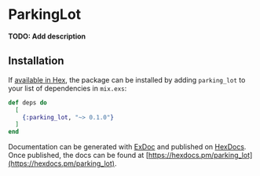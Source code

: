 # ParkingLot

**TODO: Add description**

## Installation

If [available in Hex](https://hex.pm/docs/publish), the package can be installed
by adding `parking_lot` to your list of dependencies in `mix.exs`:

```elixir
def deps do
  [
    {:parking_lot, "~> 0.1.0"}
  ]
end
```

Documentation can be generated with [ExDoc](https://github.com/elixir-lang/ex_doc)
and published on [HexDocs](https://hexdocs.pm). Once published, the docs can
be found at [https://hexdocs.pm/parking_lot](https://hexdocs.pm/parking_lot).

